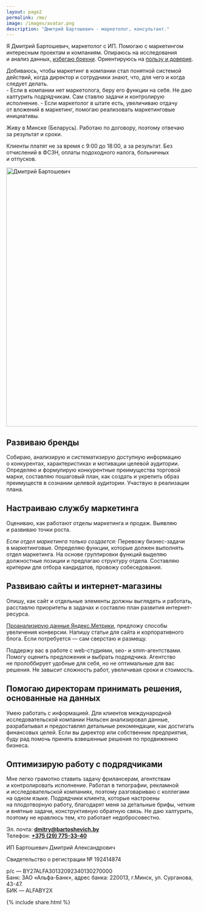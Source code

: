 ```yaml
---
layout: page2
permalink: /me/
image: /images/avatar.png
description: "Дмитрий Бартошевич - маркетолог, консультант."
---
```


<p> Я&nbsp;Дмитрий Бартошевич, маркетолог с&nbsp;ИП. Помогаю с&nbsp;маркетингом интересным проектам и&nbsp;компаниям. Опираюсь на&nbsp;исследования и&nbsp;анализ данных, <a href="http://www.bartoshevich.by/mnenie/otlichie-marketologa-ot-brexuna/">избегаю брехни</a>. Ориентируюсь на&nbsp;<a href="http://www.bartoshevich.by/mnenie/konkurentnoe-preimushhestvo/">пользу и&nbsp;доверие</a>. </p>
<div class="hip2">
Добиваюсь, чтобы маркетинг в&nbsp;компании стал понятной системой действий, когда директор и&nbsp;сотрудники знают, что, для чего и&nbsp;когда следует делать. </div>
- Если в&nbsp;компании нет маркетолога, беру его функции на&nbsp;себя. Не&nbsp;даю халтурить подрядчикам. Сам ставлю задачи и&nbsp;контролирую исполнение. 
- Если маркетолог в&nbsp;штате есть, увеличиваю отдачу от&nbsp;вложений в&nbsp;маркетинг, помогаю реализовать маркетинговые инициативы.
  
<p>Живу в&nbsp;Минске (Беларусь). Работаю по&nbsp;договору, поэтому отвечаю за&nbsp;результат и&nbsp;сроки.</p>
<p>Клиенты платят не&nbsp;за&nbsp;время с&nbsp;9:00 до&nbsp;18:00, а&nbsp;за&nbsp;результат. Без отчислений в&nbsp;ФСЗН, оплаты подоходного налога, больничных и&nbsp;отпусков. </p>

<img src="http://www.bartoshevich.by/images/me.jpg" width="720" height="682" alt="Дмитрий Бартошевич" class="img-responsive" />

<h2>Развиваю бренды</h2>
 Собираю, анализирую и&nbsp;систематизирую доступную информацию о&nbsp;конкурентах, характеристиках и&nbsp;мотивации целевой аудитории. Определяю и&nbsp;формулирую конкурентные преимущества торговой марки, составляю пошаговый план, как создать и&nbsp;укрепить образ преимуществ в&nbsp;сознании целевой аудитории. Участвую в&nbsp;реализации плана. 
<h2>Настраиваю службу маркетинга</h2>
<p> Оцениваю, как работают отделы маркетинга и&nbsp;продаж. Выявляю и&nbsp;развиваю точки роста. </p>
<p> <em>Если отдел маркетинга только создается:</em> Перевожу бизнес-задачи в&nbsp;маркетинговые. Определяю функции, которые должен выполнять отдел маркетинга. На&nbsp;основе группировки функций выделяю должностные позиции и&nbsp;предлагаю структуру отдела. Составляю критерии для отбора кандидатов, провожу собеседования. </p>
<h2>Развиваю сайты и&nbsp;интернет-магазины</h2>
<p>Опишу, как сайт и&nbsp;отдельные элементы должны выглядеть и&nbsp;работать, расставлю приоритеты в&nbsp;задачах и&nbsp;составлю план развития интернет-ресурса. </p>
<a href="https://yandex.ru/adv/expert/certificates/77XAAAAA7XpX9997">Проанализирую данные Яндекс.Метрики</a>, предложу способы увеличения конверсии. Напишу статьи для сайта и&nbsp;корпоративного блога. Если потребуется&nbsp;— сам сверстаю и&nbsp;размещу. 

<p>Поддержу вас в&nbsp;работе с&nbsp;web-студиями, seo- и&nbsp;smm-агентствами. Помогу оценить предложения и&nbsp;выбрать подрядчика. Агентство не&nbsp;пролоббирует удобные для себя, но&nbsp;не&nbsp;оптимальные для вас решения. Не&nbsp;завысит сложность работ, увеличивая сроки и&nbsp;стоимость. </p>
<h2>Помогаю директорам принимать решения, основанные на&nbsp;данных</h2>
<p>Умею работать с&nbsp;информацией. Для клиентов международной исследовательской компании Нильсен анализировал данные, разрабатывал и&nbsp;предоставлял детальные рекомендации, как достигать финансовых целей. Если вы&nbsp;директор или собственник предприятия, буду рад помочь принять взвешенные решения по&nbsp;продвижению бизнеса.</p>
<h2>Оптимизирую работу с&nbsp;подрядчиками</h2>
Мне легко грамотно ставить задачу фрилансерам, агентствам и&nbsp;контролировать исполнение. Работал в&nbsp;типографии, рекламной и&nbsp;исследовательской компаниях, поэтому разговариваю с&nbsp;коллегами на&nbsp;одном языке. Подрядчики клиента, которые настроены на&nbsp;плодотворную работу, благодарят меня за&nbsp;детальные брифы, четкие и&nbsp;внятные задачи, конструктивную обратную связь. Не&nbsp;даю халтурить, поэтому не&nbsp;нравлюсь тем, кто работает недобросовестно. 

<div class="">
<p>Эл. почта: <strong><a href="mailto:dmitry@bartoshevich.by">dmitry@bartoshevich.by</a></strong><br/>
 Телефон: <strong><a href="tel:+375297753340"><nobr class="phone">+375 (29) 775-33-40</nobr></a></strong> </p>
</div>

<div class="wff">
<p>ИП&nbsp;Бартошевич Дмитрий Александрович</p>

<p>Свидетельство о&nbsp;регистрации №&nbsp;192414874 </p>
<p>р/с&nbsp;— BY27ALFA30132092340130270000 <br/>
Банк: ЗАО «Альфа-Банк», адрес банка: 220013, г.Минск, ул. Сурганова, <nobr>43-47.</nobr><br />
БИК&nbsp;— ALFABY2X
</p>
</div>
{% include share.html %}
